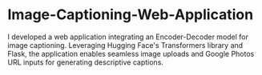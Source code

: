 # Image-Captioning-Web-Application
I developed a web application integrating an Encoder-Decoder model for image captioning. Leveraging Hugging Face's Transformers library and Flask, the application enables seamless image uploads and Google Photos URL inputs for generating descriptive captions.
